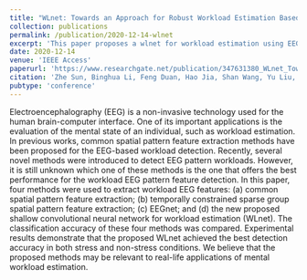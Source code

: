 ```yaml
---
title: "WLnet: Towards an Approach for Robust Workload Estimation Based on Shallow Neural Networks"
collection: publications
permalink: /publication/2020-12-14-wlnet
excerpt: 'This paper proposes a wlnet for workload estimation using EEG data.'
date: 2020-12-14
venue: 'IEEE Access'
paperurl: 'https://www.researchgate.net/publication/347631380_WLnet_Towards_an_Approach_for_Robust_Workload_Estimation_Based_on_Shallow_Neural_Networks'
citation: 'Zhe Sun, Binghua Li, Feng Duan, Hao Jia, Shan Wang, Yu Liu, Andrzej Cichocki, Cesar F. Caiafa, Jordi Sol ́e-Casals. WLnet: Towards an Approach for Robust Workload Estimation Based on Shallow Neural Networks. IEEE Access, 2020, 9: 3165-3173.'
pubtype: 'conference'
---
```


Electroencephalography (EEG) is a non-invasive technology used for the human brain-computer interface. One of its important applications is the evaluation of the mental state of an individual, such as workload estimation. In previous works, common spatial pattern feature extraction methods have been proposed for the EEG-based workload detection. Recently, several novel methods were introduced to detect EEG pattern workloads. However, it is still unknown which one of these methods is the one that offers the best performance for the workload EEG pattern feature detection. In this paper, four methods were used to extract workload EEG features: (a) common spatial pattern feature extraction; (b) temporally constrained sparse group spatial pattern feature extraction; (c) EEGnet; and (d) the new proposed shallow convolutional neural network for workload estimation (WLnet). The classification accuracy of these four methods was compared. Experimental results demonstrate that the proposed WLnet achieved the best detection accuracy in both stress and non-stress conditions. We believe that the proposed methods may be relevant to real-life applications of mental workload estimation.
